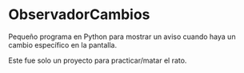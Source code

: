 # ObservadorCambios
Pequeño programa en Python para mostrar un aviso cuando haya un cambio específico en la pantalla.


<Aviso aclaratorio> Este fue solo un proyecto para practicar/matar el rato.
